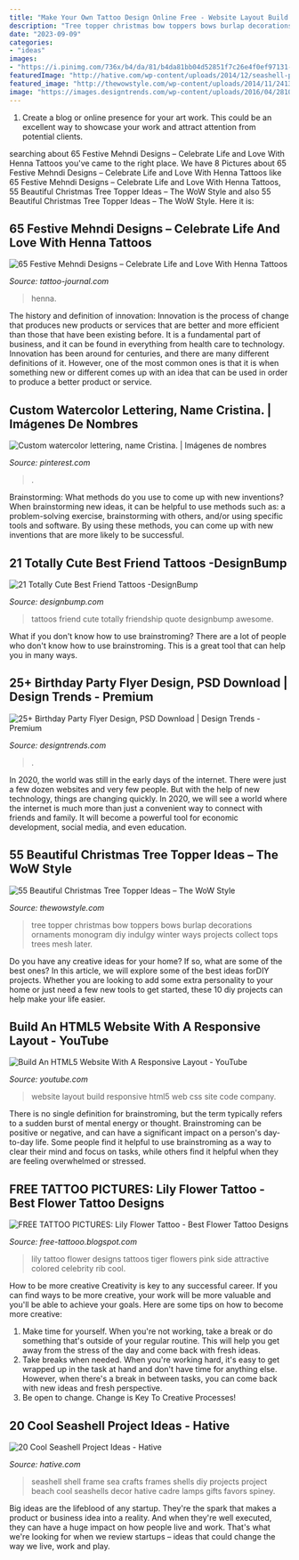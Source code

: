 ```yaml
---
title: "Make Your Own Tattoo Design Online Free - Website Layout Build Responsive Html5 Web Css Site Code Company"
description: "Tree topper christmas bow toppers bows burlap decorations ornaments monogram diy indulgy winter ways projects collect tops trees mesh later"
date: "2023-09-09"
categories:
- "ideas"
images:
- "https://i.pinimg.com/736x/b4/da/81/b4da81bb04d52851f7c26e4f0ef97131--watercolor-lettering-aesthetic-design.jpg"
featuredImage: "http://hative.com/wp-content/uploads/2014/12/seashell-project-ideas/11-sea-shell-photo-frame.jpg"
featured_image: "http://thewowstyle.com/wp-content/uploads/2014/11/2413.jpg"
image: "https://images.designtrends.com/wp-content/uploads/2016/04/28102958/Birthday-Party-Flyer-Design.jpg"
---
```



1. Create a blog or online presence for your art work. This could be an excellent way to showcase your work and attract attention from potential clients.

	

		
searching about 65 Festive Mehndi Designs – Celebrate Life and Love With Henna Tattoos you've came to the right place. We have 8 Pictures about 65 Festive Mehndi Designs – Celebrate Life and Love With Henna Tattoos like 65 Festive Mehndi Designs – Celebrate Life and Love With Henna Tattoos, 55 Beautiful Christmas Tree Topper Ideas – The WoW Style and also 55 Beautiful Christmas Tree Topper Ideas – The WoW Style. Here it is:
		
    
## 65 Festive Mehndi Designs – Celebrate Life And Love With Henna Tattoos

<img loading=lazy src="https://tattoo-journal.com/wp-content/uploads/2016/08/Mehndi-Designs_-3.jpg" onerror="this.onerror=null;this.src='https://tse4.mm.bing.net/th?id=OIP.5TlPuWNeoIM-QeoQpqPS9QHaJQ&amp;pid=15.1';" alt="65 Festive Mehndi Designs – Celebrate Life and Love With Henna Tattoos">

_Source: tattoo-journal.com_

>henna. 

	

The history and definition of innovation:
Innovation is the process of change that produces new products or services that are better and more efficient than those that have been existing before. It is a fundamental part of business, and it can be found in everything from health care to technology. Innovation has been around for centuries, and there are many different definitions of it. However, one of the most common ones is that it is when something new or different comes up with an idea that can be used in order to produce a better product or service.

    
## Custom Watercolor Lettering, Name Cristina. | Imágenes De Nombres

<img loading=lazy src="https://i.pinimg.com/736x/b4/da/81/b4da81bb04d52851f7c26e4f0ef97131--watercolor-lettering-aesthetic-design.jpg" onerror="this.onerror=null;this.src='https://tse1.mm.bing.net/th?id=OIP.Ot6GWrLBGnbA166KTIpDqgHaFO&amp;pid=15.1';" alt="Custom watercolor lettering, name Cristina. | Imágenes de nombres">

_Source: pinterest.com_

>. 

	

Brainstorming: What methods do you use to come up with new inventions?
When brainstorming new ideas, it can be helpful to use methods such as: a problem-solving exercise, brainstorming with others, and/or using specific tools and software. By using these methods, you can come up with new inventions that are more likely to be successful.

    
## 21 Totally Cute Best Friend Tattoos -DesignBump

<img loading=lazy src="https://cdn.designbump.com/wp-content/uploads/2015/11/Friendship-quote-tattoos.jpg" onerror="this.onerror=null;this.src='https://tse1.mm.bing.net/th?id=OIP.Hul4HicxeWN-vpzjvEd7YQHaLH&amp;pid=15.1';" alt="21 Totally Cute Best Friend Tattoos -DesignBump">

_Source: designbump.com_

>tattoos friend cute totally friendship quote designbump awesome. 

	

What if you don't know how to use brainstroming?
There are a lot of people who don't know how to use brainstroming. This is a great tool that can help you in many ways.

    
## 25+ Birthday Party Flyer Design, PSD Download | Design Trends - Premium

<img loading=lazy src="https://images.designtrends.com/wp-content/uploads/2016/04/28102958/Birthday-Party-Flyer-Design.jpg" onerror="this.onerror=null;this.src='https://tse2.mm.bing.net/th?id=OIP.hh1mzzO5KGCAxQ7xSCqcGAHaLs&amp;pid=15.1';" alt="25+ Birthday Party Flyer Design, PSD Download | Design Trends - Premium">

_Source: designtrends.com_

>. 

	

In 2020, the world was still in the early days of the internet. There were just a few dozen websites and very few people. But with the help of new technology, things are changing quickly. In 2020, we will see a world where the internet is much more than just a convenient way to connect with friends and family. It will become a powerful tool for economic development, social media, and even education.

    
## 55 Beautiful Christmas Tree Topper Ideas – The WoW Style

<img loading=lazy src="http://thewowstyle.com/wp-content/uploads/2014/11/2413.jpg" onerror="this.onerror=null;this.src='https://tse3.mm.bing.net/th?id=OIP.8HRExZ_eiz1f4Uyr4GKtlwHaJ4&amp;pid=15.1';" alt="55 Beautiful Christmas Tree Topper Ideas – The WoW Style">

_Source: thewowstyle.com_

>tree topper christmas bow toppers bows burlap decorations ornaments monogram diy indulgy winter ways projects collect tops trees mesh later. 

	

Do you have any creative ideas for your home? If so, what are some of the best ones? In this article, we will explore some of the best ideas forDIY projects. Whether you are looking to add some extra personality to your home or just need a few new tools to get started, these 10 diy projects can help make your life easier.

    
## Build An HTML5 Website With A Responsive Layout - YouTube

<img loading=lazy src="https://i.ytimg.com/vi/Wm6CUkswsNw/maxresdefault.jpg" onerror="this.onerror=null;this.src='https://tse1.mm.bing.net/th?id=OIP.3z3pUkX_keSyVuvcVQZfBAHaEK&amp;pid=15.1';" alt="Build An HTML5 Website With A Responsive Layout - YouTube">

_Source: youtube.com_

>website layout build responsive html5 web css site code company. 

	

There is no single definition for brainstroming, but the term typically refers to a sudden burst of mental energy or thought. Brainstroming can be positive or negative, and can have a significant impact on a person's day-to-day life. Some people find it helpful to use brainstroming as a way to clear their mind and focus on tasks, while others find it helpful when they are feeling overwhelmed or stressed.

    
## FREE TATTOO PICTURES: Lily Flower Tattoo - Best Flower Tattoo Designs

<img loading=lazy src="https://4.bp.blogspot.com/-XSkbHBSSVYs/Tk47JtcyNOI/AAAAAAAAAIg/u2AEl36toPI/s1600/Lily+Flower+Tattoo-pink-lily-tattoo-25892.jpeg" onerror="this.onerror=null;this.src='https://tse2.mm.bing.net/th?id=OIP.0ZQMqjnpdziw9lUAdHh0SAHaJ4&amp;pid=15.1';" alt="FREE TATTOO PICTURES: Lily Flower Tattoo - Best Flower Tattoo Designs">

_Source: free-tattooo.blogspot.com_

>lily tattoo flower designs tattoos tiger flowers pink side attractive colored celebrity rib cool. 

	

How to be more creative
Creativity is key to any successful career. If you can find ways to be more creative, your work will be more valuable and you'll be able to achieve your goals. Here are some tips on how to become more creative: 
1. Make time for yourself. When you're not working, take a break or do something that's outside of your regular routine. This will help you get away from the stress of the day and come back with fresh ideas. 
2. Take breaks when needed. When you're working hard, it's easy to get wrapped up in the task at hand and don't have time for anything else. However, when there's a break in between tasks, you can come back with new ideas and fresh perspective. 
3. Be open to change. Change is Key To Creative Processes!

    
## 20 Cool Seashell Project Ideas - Hative

<img loading=lazy src="http://hative.com/wp-content/uploads/2014/12/seashell-project-ideas/11-sea-shell-photo-frame.jpg" onerror="this.onerror=null;this.src='https://tse3.mm.bing.net/th?id=OIP.zg4oFNNHPHchdF10OVI2mQHaJ4&amp;pid=15.1';" alt="20 Cool Seashell Project Ideas - Hative">

_Source: hative.com_

>seashell shell frame sea crafts frames shells diy projects project beach cool seashells decor hative cadre lamps gifts favors spiney. 

	

Big ideas are the lifeblood of any startup. They're the spark that makes a product or business idea into a reality. And when they're well executed, they can have a huge impact on how people live and work. That's what we're looking for when we review startups – ideas that could change the way we live, work and play.

